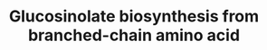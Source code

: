 ---
annotations:
- type: Pathway Ontology
  value: classic metabolic pathway
authors:
- Mikikot
- Afukushima
- Khanspers
- MaintBot
- Eweitz
description: This pathway describes the glucosinolate derived from branched-chain
  amino acid (Val, Leu, Ile) in Arabidopsis thaliana. This is based on the KEGG pathway.  Some
  pathway entities are unknown and being investigated, these are denoted as "Catalyst"
  and "Metabolite" for now.
last-edited: 2021-05-28
organisms:
- Arabidopsis thaliana
redirect_from:
- /index.php/Pathway:WP4599
- /instance/WP4599
schema-jsonld:
- '@context': https://schema.org/
  '@id': https://wikipathways.github.io/pathways/WP4599.html
  '@type': Dataset
  creator:
    '@type': Organization
    name: WikiPathways
  description: This pathway describes the glucosinolate derived from branched-chain
    amino acid (Val, Leu, Ile) in Arabidopsis thaliana. This is based on the KEGG
    pathway.  Some pathway entities are unknown and being investigated, these are
    denoted as "Catalyst" and "Metabolite" for now.
  keywords:
  - 1-Methylethyl glucosinolate
  - (E)-2-Methylbutanal oxime
  - 2-Oxo-3-methyl-butanoic acid
  - 2-Methylpropyl glucosinolate
  - Catalyst
  - CYP79D2
  - (E)-2-Methylpropanal oxime
  - CYP79D3
  - 2-Oxo-3-methyl-pentanoic acid
  - 1-Methylpropyl glucosinolate
  - L-Valine
  - 2-Oxo-4-methyl-pentanoic acid
  - CYP79D1
  - 3-Methylbutyraldehyde oxime
  - CYP79D4
  - L-isoleucine
  - L-leucine
  - Metabolite
  license: CC0
  name: Glucosinolate biosynthesis from branched-chain amino acid
seo: CreativeWork
title: Glucosinolate biosynthesis from branched-chain amino acid
wpid: WP4599
---
